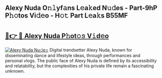 ## Alexy Nuda O𝚗𝚕yf𝚊ns L𝚎a𝚔ed N𝚞𝚍es - Part-9hP P𝚑𝚘tos Vi𝚍𝚎o - H𝚘𝚝 Part L𝚎a𝚔s B55MF

# <h2><a href="http://kf5vco6.oniu.top/?m=Alexy+Nuda">🔗👉 🔴 Alexy Nuda P𝚑ot𝚘𝚜 V𝚒d𝚎o</a></h2>

[![Alexy Nuda Nu𝚍e𝚜](https://i.imgur.com/0qMVB7G.gif)](http://kf5vco6.oniu.top/?m=Alexy+Nuda)
Digital trendsetter Alexy Nuda, known for disseminating dance and lifestyle ideas, through performances and personal vlogs. The public face of Alexy Nuda is defined by its accessibility and relatability, but the complexities of his private life remain a fascinating unknown.  
